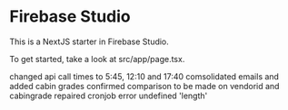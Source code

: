 # Firebase Studio

This is a NextJS starter in Firebase Studio.

To get started, take a look at src/app/page.tsx.


changed api call times to 5:45, 12:10 and 17:40
comsolidated emails and added cabin grades
confirmed comparison to be made on vendorid and cabingrade
repaired cronjob error undefined 'length'
